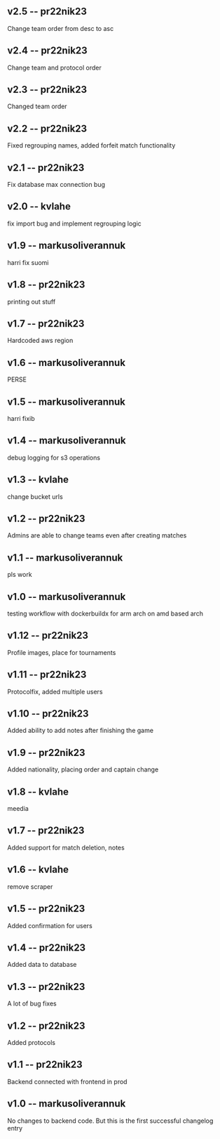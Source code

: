 <h2>v2.5 -- pr22nik23</h2>Change team order from desc to asc<br><h2>v2.4 -- pr22nik23</h2>Change team and protocol order<br><h2>v2.3 -- pr22nik23</h2>Changed team order<br><h2>v2.2 -- pr22nik23</h2>Fixed regrouping names, added forfeit match functionality<br><h2>v2.1 -- pr22nik23</h2>Fix database max connection bug<br><h2>v2.0 -- kvlahe</h2>fix import bug and implement regrouping logic<br><h2>v1.9 -- markusoliverannuk</h2>harri fix suomi<br><h2>v1.8 -- pr22nik23</h2>printing out stuff<br><h2>v1.7 -- pr22nik23</h2>Hardcoded aws region<br><h2>v1.6 -- markusoliverannuk</h2>PERSE<br><h2>v1.5 -- markusoliverannuk</h2>harri fixib<br><h2>v1.4 -- markusoliverannuk</h2>debug logging for s3 operations<br><h2>v1.3 -- kvlahe</h2>change bucket urls <br><h2>v1.2 -- pr22nik23</h2>Admins are able to change teams even after creating matches<br><h2>v1.1 -- markusoliverannuk</h2>pls work<br><h2>v1.0 -- markusoliverannuk</h2>testing workflow with dockerbuildx for arm arch on amd based arch<br><h2>v1.12 -- pr22nik23</h2>Profile images, place for tournaments<br><h2>v1.11 -- pr22nik23</h2>Protocolfix, added multiple users<br><h2>v1.10 -- pr22nik23</h2>Added ability to add notes after finishing the game<br><h2>v1.9 -- pr22nik23</h2>Added nationality, placing order and captain change<br><h2>v1.8 -- kvlahe</h2>meedia<br><h2>v1.7 -- pr22nik23</h2>Added support for match deletion, notes<br><h2>v1.6 -- kvlahe</h2>remove scraper<br><h2>v1.5 -- pr22nik23</h2>Added confirmation for users<br><h2>v1.4 -- pr22nik23</h2>Added data to database<br><h2>v1.3 -- pr22nik23</h2>A lot of bug fixes<br><h2>v1.2 -- pr22nik23</h2>Added protocols<br><h2>v1.1 -- pr22nik23</h2>Backend connected with frontend in prod<br><h2>v1.0 -- markusoliverannuk</h2>No changes to backend code. But this is the first successful changelog entry<br>
